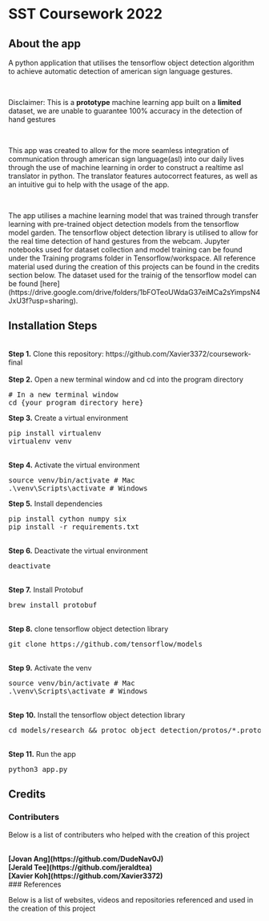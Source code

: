 # SST Coursework 2022

## About the app

<p>A python application that utilises the tensorflow object detection algorithm to achieve automatic detection of american sign language gestures.</p>
<br/>
<p>Disclaimer: This is a <b>prototype</b> machine learning app built on a <b>limited</b> dataset, we are unable to guarantee 100% accuracy in the detection of hand gestures</p>
<br/>
<p> This app was created to allow for the more seamless integration of communication through american sign language(asl) into our daily lives through the use of machine learning in order to construct a realtime asl translator in python. The translator features autocorrect features, as well as an intuitive gui to help with the usage of the app.</p>
<br/>
<p> The app utilises a machine learning model that was trained through transfer learning with pre-trained object detection models from the tensorflow model garden. The tensorflow object detection library is utilised to allow for the real time detection of hand gestures from the webcam. Jupyter notebooks used for dataset collection and model training can  be found under the Training programs folder in Tensorflow/workspace. All reference material used during the creation of this projects can be found in the credits section below. The dataset used for the trainig of the tensorflow model can be found [here](https://drive.google.com/drive/folders/1bFOTeoUWdaG37eiMCa2sYimpsN4JxU3f?usp=sharing).</p>


## Installation Steps

<br />
<b>Step 1.</b> Clone this repository: https://github.com/Xavier3372/coursework-final
<br/><br/>
<b>Step 2.</b> Open a new terminal window and cd into the program directory
<pre>
# In a new terminal window
cd {your program directory here}
</pre>
<b>Step 3.</b> Create a virtual environment
<pre>
pip install virtualenv
virtualenv venv 
</pre>
<br/>
<b>Step 4.</b> Activate the virtual environment
<pre>
source venv/bin/activate # Mac
.\venv\Scripts\activate # Windows 
</pre>
<b>Step 5.</b> Install dependencies
<pre>
pip install cython numpy six
pip install -r requirements.txt 
</pre>
<br/>
<b>Step 6.</b> Deactivate the virtual environment
<pre>
deactivate
</pre>
<br/>
<b>Step 7.</b> Install Protobuf
<pre>
brew install protobuf
</pre>
<br/>
<b>Step 8.</b> clone tensorflow object detection library
<pre>
git clone https://github.com/tensorflow/models
</pre>
<br/>
<b>Step 9.</b> Activate the venv
<pre>
source venv/bin/activate # Mac
.\venv\Scripts\activate # Windows 
</pre>
<br/>
<b>Step 10.</b> Install the tensorflow object detection library
<pre>
cd models/research && protoc object_detection/protos/*.proto --python_out=. && cp object_detection/packages/tf2/setup.py . && python -m pip install .
</pre>
<br/>
<b>Step 11.</b> Run the app
<pre>
python3 app.py
</pre>

## Credits
### Contributers
<p> Below is a list of contributers who helped with the creation of this project </p>
<br/>
<b>[Jovan Ang](https://github.com/DudeNav0J)</b>
<br/>
<b>[Jerald Tee](https://github.com/jeraldtea)</b>
<br/>
<b>[Xavier Koh](https://github.com/Xavier3372)</b>
</br>
### References
<p> Below is a list of websites, videos and repositories referenced and used in the creation of this project </p>
